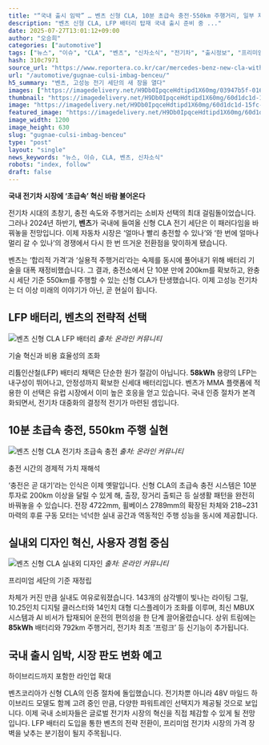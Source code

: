 ```yaml
---
title: "“국내 출시 임박” … 벤츠 신형 CLA, 10분 초급속 충전·550km 주행거리, 일부 제원 공개"
description: "벤츠 신형 CLA, LFP 배터리 탑재 국내 출시 준비 중 ..."
date: 2025-07-27T13:01:12+09:00
author: "오승희"
categories: ["automotive"]
tags: ["뉴스", "이슈", "CLA", "벤츠", "신차소식", "전기차", "출시정보", "프리미엄", "배터리기술동향", "전기차시장전망"]
hash: 310c7971
source_url: "https://www.reportera.co.kr/car/mercedes-benz-new-cla-with-lfp/"
url: "/automotive/gugnae-culsi-imbag-benceu/"
h5_summary: "벤츠, 고성능 전기 세단의 새 장을 열다"
images: ["https://imagedelivery.net/H9Db0IpqceHdtipd1X60mg/03947b5f-016b-4485-1e68-7a1b7a18f700/public", "https://imagedelivery.net/H9Db0IpqceHdtipd1X60mg/60d1dc1d-15fc-49cb-c3f2-eb47d42e0100/public", "https://imagedelivery.net/H9Db0IpqceHdtipd1X60mg/058654de-5e1c-4c62-b1ef-5b642984fa00/public", "https://imagedelivery.net/H9Db0IpqceHdtipd1X60mg/7a6a7450-bb41-496e-cfe7-7fb185f99b00/public"]
thumbnail: "https://imagedelivery.net/H9Db0IpqceHdtipd1X60mg/60d1dc1d-15fc-49cb-c3f2-eb47d42e0100/public"
image: "https://imagedelivery.net/H9Db0IpqceHdtipd1X60mg/60d1dc1d-15fc-49cb-c3f2-eb47d42e0100/public"
featured_image: "https://imagedelivery.net/H9Db0IpqceHdtipd1X60mg/60d1dc1d-15fc-49cb-c3f2-eb47d42e0100/public"
image_width: 1200
image_height: 630
slug: "gugnae-culsi-imbag-benceu"
type: "post"
layout: "single"
news_keywords: "뉴스, 이슈, CLA, 벤츠, 신차소식"
robots: "index, follow"
draft: false
---
```


**국내 전기차 시장에 ‘초급속’ 혁신 바람 불어온다**

전기차 시대의 초창기, 충전 속도와 주행거리는 소비자 선택의 최대 걸림돌이었습니다. 그러나 2024년 하반기, **벤츠**가 국내에 들여올 신형 CLA 전기 세단은 이 패러다임을 바꿔놓을 전망입니다. 이제 자동차 시장은 ‘얼마나 빨리 충전할 수 있나’와 ‘한 번에 얼마나 멀리 갈 수 있나’의 경쟁에서 다시 한 번 뜨거운 전환점을 맞이하게 됐습니다.

벤츠는 ‘합리적 가격’과 ‘실용적 주행거리’라는 숙제를 동시에 풀어내기 위해 배터리 기술을 대폭 재정비했습니다. 그 결과, 충전소에서 단 10분 만에 200km를 확보하고, 완충 시 세단 기준 550km를 주행할 수 있는 신형 CLA가 탄생했습니다. 이제 고성능 전기차는 더 이상 미래의 이야기가 아닌, 곧 현실이 됩니다.

## LFP 배터리, 벤츠의 전략적 선택  

![벤츠 신형 CLA LFP 배터리](https://imagedelivery.net/H9Db0IpqceHdtipd1X60mg/058654de-5e1c-4c62-b1ef-5b642984fa00/public)
*출처: 온라인 커뮤니티*

기술 혁신과 비용 효율성의 조화

리튬인산철(LFP) 배터리 채택은 단순한 원가 절감이 아닙니다. **58kWh** 용량의 LFP는 내구성이 뛰어나고, 안정성까지 확보한 신세대 배터리입니다. 벤츠가 MMA 플랫폼에 적용한 이 선택은 유럽 시장에서 이미 높은 호응을 얻고 있습니다. 국내 인증 절차가 본격화되면서, 전기차 대중화의 결정적 전기가 마련된 셈입니다.

## 10분 초급속 충전, 550km 주행 실현  

![벤츠 신형 CLA 전기차 초급속 충전](https://imagedelivery.net/H9Db0IpqceHdtipd1X60mg/03947b5f-016b-4485-1e68-7a1b7a18f700/public)
*출처: 온라인 커뮤니티*

충전 시간의 경제적 가치 재해석

‘충전은 곧 대기’라는 인식은 이제 옛말입니다. 신형 CLA의 초급속 충전 시스템은 10분 투자로 200km 이상을 달릴 수 있게 해, 출장, 장거리 출퇴근 등 실생활 패턴을 완전히 바꿔놓을 수 있습니다. 전장 4722mm, 휠베이스 2789mm의 확장된 차체와 218~231마력의 후륜 구동 모터는 넉넉한 실내 공간과 역동적인 주행 성능을 동시에 제공합니다.

## 실내외 디자인 혁신, 사용자 경험 중심  

![벤츠 신형 CLA 실내외 디자인](https://imagedelivery.net/H9Db0IpqceHdtipd1X60mg/7a6a7450-bb41-496e-cfe7-7fb185f99b00/public)
*출처: 온라인 커뮤니티*

프리미엄 세단의 기준 재정립

차체가 커진 만큼 실내도 여유로워졌습니다. 143개의 삼각별이 빛나는 라이팅 그릴, 10.25인치 디지털 클러스터와 14인치 대형 디스플레이가 조화를 이루며, 최신 MBUX 시스템과 AI 비서가 탑재되어 운전의 편의성을 한 단계 끌어올렸습니다. 상위 트림에는 **85kWh** 배터리와 792km 주행거리, 전기차 최초 ‘프렁크’ 등 신기능이 추가됩니다.

## 국내 출시 임박, 시장 판도 변화 예고  
하이브리드까지 포함한 라인업 확대

벤츠코리아가 신형 CLA의 인증 절차에 돌입했습니다. 전기차뿐 아니라 48V 마일드 하이브리드 모델도 함께 고려 중인 만큼, 다양한 파워트레인 선택지가 제공될 것으로 보입니다. 이제 국내 소비자들은 글로벌 전기차 시장의 혁신을 직접 체감할 수 있게 될 전망입니다. LFP 배터리 도입을 통한 벤츠의 전략 전환이, 프리미엄 전기차 시장의 가격 장벽을 낮추는 분기점이 될지 주목됩니다.
